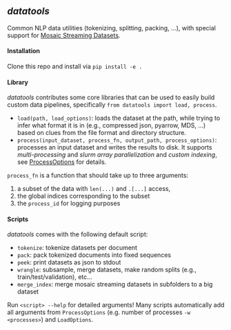 ## *datatools*

Common NLP data utilities (tokenizing, splitting, packing, ...), with special support for [Mosaic Streaming Datasets](https://docs.mosaicml.com/projects/streaming/en/stable/index.html).

#### Installation

Clone this repo and install via `pip install -e .`

#### Library

*datatools* contributes some core libraries that can be used to easily build custom data pipelines, specifically `from datatools import load, process`.

* `load(path, load_options)`: loads the dataset at the path, while trying to infer what format it is in (e.g., compressed json, pyarrow, MDS, ...) based on clues from the file format and directory structure.
* `process(input_dataset, process_fn, output_path, process_options)`: processes an input dataset and writes the results to disk. It supports *multi-processing* and *slurm array parallelization* and *custom indexing*, see [ProcessOptions](https://github.com/CodeCreator/datatools/blob/main/datatools/process.py#L30) for details.

`process_fn` is a function that should take up to three arguments:
1. a subset of the data with `len(...)` and `.[...]` access,
2. the global indices corresponding to the subset
3. the `process_id` for logging purposes

#### Scripts

*datatools* comes with the following default script:

* `tokenize`: tokenize datasets per document
* `pack`: pack tokenized documents into fixed sequences
* `peek`: print datasets as json to stdout
* `wrangle`: subsample, merge datasets, make random splits (e.g., train/test/validation), etc...
* `merge_index`: merge mosaic streaming datasets in subfolders to a big dataset

Run `<script> --help` for detailed arguments! Many scripts automatically add all arguments from `ProcessOptions` (e.g. number of processes `-w <processes>`) and `LoadOptions`.
